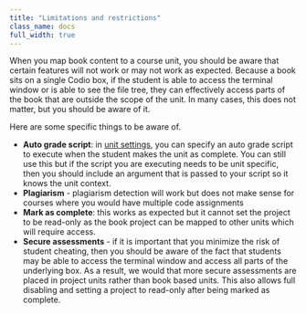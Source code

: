 ```yaml
---
title: "Limitations and restrictions"
class_name: docs
full_width: true
---
```


When you map book content to a course unit, you should be aware that certain features will not work or may not work as expected.
Because a book sits on a single Codio box, if the student is able to access the terminal window or is able to see the file tree, they can effectively access parts of the book that are outside the scope of the unit. In many cases, this does not matter, but you should be aware of it.

Here are some specific things to be aware of.

- **Auto grade script**: in [unit settings](/docs/classes/unitmanagement/settings#autograde), you can specify an auto grade script to execute when the student makes the unit as complete. You can still use this but if the script you are executing needs to be unit specific, then you should include an argument that is passed to your script so it knows the unit context.
- **Plagiarism** - plagiarism detection will work but does not make sense for courses where you would have multiple code assignments
- **Mark as complete**: this works as expected but it cannot set the project to be read-only as the book project can be mapped to other units which will require access.
- **Secure assessments** - if it is important that you minimize the risk of student cheating, then you should be aware of the fact that students may be able to access the terminal window and access all parts of the underlying box. As a result, we would that more secure assessments are placed in project units rather than book based units. This also allows full disabling and setting a project to read-only after being marked as complete.
